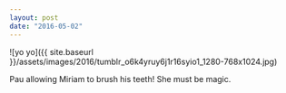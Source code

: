 ```yaml
---
layout: post
date: "2016-05-02"
---
```


![yo yo]({{ site.baseurl }}/assets/images/2016/tumblr_o6k4yruy6j1r16syio1_1280-768x1024.jpg)

Pau allowing Miriam to brush his teeth! She must be magic.
